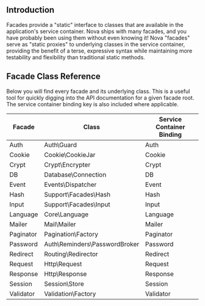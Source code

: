 
## Introduction
Facades provide a "static" interface to classes that are available in the application's service container. Nova ships with many facades, and you have probably been using them without even knowing it! Nova "facades" serve as "static proxies" to underlying classes in the service container, providing the benefit of a terse, expressive syntax while maintaining more testability and flexibility than traditional static methods.

## Facade Class Reference

Below you will find every facade and its underlying class. This is a useful tool for quickly digging into the API documentation for a given facade root. The service container binding key is also included where applicable.

|Facade|Class|Service Container Binding|
|---|---|---|
|Auth|Auth\Guard|Auth|
|Cookie|Cookie\CookieJar|Cookie|
|Crypt|Crypt\Encrypter|Crypt|
|DB|Database\Connection|DB|
|Event|Events\Dispatcher|Event|
|Hash|Support\Facades\Hash|Hash|
|Input|Support\Facades\Input|Input|
|Language|Core\Language|Language|
|Mailer|Mail\Mailer|Mailer|
|Paginator|Pagination\Factory|Paginator|
|Password|Auth\Reminders\PasswordBroker|Password|
|Redirect|Routing\Redirector|Redirect|
|Request|Http\Request|Request|
|Response|Http\Response|Response|
|Session|Session\Store|Session|
|Validator|Validation\Factory|Validator|
